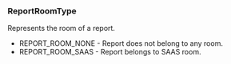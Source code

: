 ### ReportRoomType
Represents the room of a report.

- REPORT_ROOM_NONE - Report does not belong to any room.
- REPORT_ROOM_SAAS - Report belongs to SAAS room.

